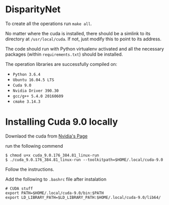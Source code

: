 # DisparityNet

To create all the operations run `make all`.

No matter where the cuda is installed, there should be a simlink to its directory at `/usr/local/cuda`.
If not, just modify this to point to its address.

The code should run with Python virtualenv activated and all the necessary packages (within `requirements.txt`) should be installed.

The operation libraries are successfully compiled on:
* `Python 3.6.4`
* `Ubuntu 16.04.5 LTS`
* `Cuda 9.0`
* `Nvidia Driver 390.30`
* `gcc/g++ 5.4.0 20160609`
* `cmake 3.14.3`

# Installing Cuda 9.0 locally
Downlaod the cuda from [Nvidia's Page](https://developer.nvidia.com/cuda-90-download-archive?target_os=Linux&target_arch=x86_64&target_distro=Ubuntu&target_version=1604&target_type=runfilelocal)

run the following commend
```shell script
$ chmod u+x cuda_9.0.176_384.81_linux-run
$ ./cuda_9.0.176_384.81_linux-run --toolkitpath=$HOME/.local/cuda-9.0
```

Follow the instructions.

Add the following to `.bashrc` file after instalation
```shell script
# CUDA stuff
export PATH=$HOME/.local/cuda-9.0/bin:$PATH
export LD_LIBRARY_PATH=$LD_LIBRARY_PATH:$HOME/.local/cuda-9.0/lib64/
```